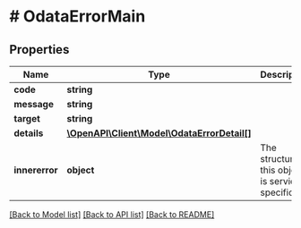 # # OdataErrorMain

## Properties

Name | Type | Description | Notes
------------ | ------------- | ------------- | -------------
**code** | **string** |  |
**message** | **string** |  |
**target** | **string** |  | [optional]
**details** | [**\OpenAPI\Client\Model\OdataErrorDetail[]**](OdataErrorDetail.md) |  | [optional]
**innererror** | **object** | The structure of this object is service-specific | [optional]

[[Back to Model list]](../../README.md#models) [[Back to API list]](../../README.md#endpoints) [[Back to README]](../../README.md)
